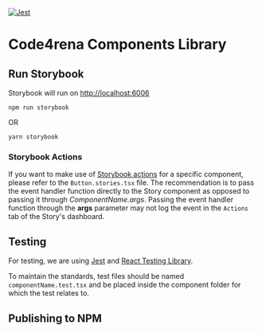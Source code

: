 [![Jest](https://github.com/code4rena-dev/components-library/actions/workflows/test-runner.yml/badge.svg)](https://github.com/code4rena-dev/components-library/actions/workflows/test-runner.yml)

# Code4rena Components Library

## Run Storybook
Storybook will run on [http://localhost:6006](http://localhost:6006)

```
npm run storybook
```
OR
```
yarn storybook
```

### Storybook Actions
If you want to make use of [Storybook actions](https://storybook.js.org/docs/angular/essentials/actions) for a specific component, please refer to the `Button.stories.tsx` file. The recommendation is to pass the event handler function directly to the Story component as opposed to passing it through _ComponentName.args_. Passing the event handler function through the **args** parameter may not log the event in the `Actions` tab of the Story's dashboard.

## Testing
For testing, we are using [Jest](https://jestjs.io/docs/getting-started) and [React Testing Library](https://testing-library.com/docs/react-testing-library/intro/).

To maintain the standards, test files should be named `componentName.test.tsx` and be placed inside the component folder for which the test relates to.


## Publishing to NPM
